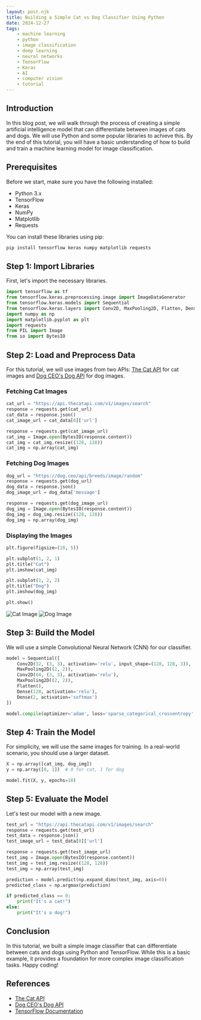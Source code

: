 ```yaml
---
layout: post.njk
title: Building a Simple Cat vs Dog Classifier Using Python
date: 2024-12-27
tags:
    - machine learning
    - python
    - image classification
    - deep learning
    - neural networks
    - TensorFlow
    - Keras
    - AI
    - computer vision
    - tutorial
---
```

## Introduction

In this blog post, we will walk through the process of creating a simple artificial intelligence model that can differentiate between images of cats and dogs. We will use Python and some popular libraries to achieve this. By the end of this tutorial, you will have a basic understanding of how to build and train a machine learning model for image classification.

## Prerequisites

Before we start, make sure you have the following installed:

- Python 3.x
- TensorFlow
- Keras
- NumPy
- Matplotlib
- Requests

You can install these libraries using pip:

```bash
pip install tensorflow keras numpy matplotlib requests
```

## Step 1: Import Libraries

First, let's import the necessary libraries.

```python
import tensorflow as tf
from tensorflow.keras.preprocessing.image import ImageDataGenerator
from tensorflow.keras.models import Sequential
from tensorflow.keras.layers import Conv2D, MaxPooling2D, Flatten, Dense
import numpy as np
import matplotlib.pyplot as plt
import requests
from PIL import Image
from io import BytesIO
```

## Step 2: Load and Preprocess Data

For this tutorial, we will use images from two APIs: [The Cat API](https://api.thecatapi.com/v1/images/search) for cat images and [Dog CEO&#39;s Dog API](https://dog.ceo/api/breeds/image/random) for dog images.

### Fetching Cat Images

```python
cat_url = "https://api.thecatapi.com/v1/images/search"
response = requests.get(cat_url)
cat_data = response.json()
cat_image_url = cat_data[0]['url']

response = requests.get(cat_image_url)
cat_img = Image.open(BytesIO(response.content))
cat_img = cat_img.resize((128, 128))
cat_img = np.array(cat_img)
```

### Fetching Dog Images

```python
dog_url = "https://dog.ceo/api/breeds/image/random"
response = requests.get(dog_url)
dog_data = response.json()
dog_image_url = dog_data['message']

response = requests.get(dog_image_url)
dog_img = Image.open(BytesIO(response.content))
dog_img = dog_img.resize((128, 128))
dog_img = np.array(dog_img)
```

### Displaying the Images

```python
plt.figure(figsize=(10, 5))

plt.subplot(1, 2, 1)
plt.title("Cat")
plt.imshow(cat_img)

plt.subplot(1, 2, 2)
plt.title("Dog")
plt.imshow(dog_img)

plt.show()
```

![Cat Image](https://cdn2.thecatapi.com/images/MTY5OTE4Nw.jpg)
![Dog Image](https://images.dog.ceo/breeds/hound-afghan/n02088094_1003.jpg)

## Step 3: Build the Model

We will use a simple Convolutional Neural Network (CNN) for our classifier.

```python
model = Sequential([
    Conv2D(32, (3, 3), activation='relu', input_shape=(128, 128, 3)),
    MaxPooling2D((2, 2)),
    Conv2D(64, (3, 3), activation='relu'),
    MaxPooling2D((2, 2)),
    Flatten(),
    Dense(128, activation='relu'),
    Dense(2, activation='softmax')
])

model.compile(optimizer='adam', loss='sparse_categorical_crossentropy', metrics=['accuracy'])
```

## Step 4: Train the Model

For simplicity, we will use the same images for training. In a real-world scenario, you should use a larger dataset.

```python
X = np.array([cat_img, dog_img])
y = np.array([0, 1])  # 0 for cat, 1 for dog

model.fit(X, y, epochs=10)
```

## Step 5: Evaluate the Model

Let's test our model with a new image.

```python
test_url = "https://api.thecatapi.com/v1/images/search"
response = requests.get(test_url)
test_data = response.json()
test_image_url = test_data[0]['url']

response = requests.get(test_image_url)
test_img = Image.open(BytesIO(response.content))
test_img = test_img.resize((128, 128))
test_img = np.array(test_img)

prediction = model.predict(np.expand_dims(test_img, axis=0))
predicted_class = np.argmax(prediction)

if predicted_class == 0:
    print("It's a cat!")
else:
    print("It's a dog!")
```

## Conclusion

In this tutorial, we built a simple image classifier that can differentiate between cats and dogs using Python and TensorFlow. While this is a basic example, it provides a foundation for more complex image classification tasks. Happy coding!

## References

- [The Cat API](https://api.thecatapi.com/v1/images/search)
- [Dog CEO&#39;s Dog API](https://dog.ceo/api/breeds/image/random)
- [TensorFlow Documentation](https://www.tensorflow.org/)

